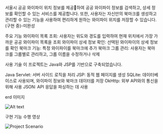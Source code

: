 서울시 공공 와이파이 위치 정보를 제공하여 공공 와이파이 정보를 검색하고, 상세 정보를 확인할 수 있는 서비스를 제공합니다.
또한, 사용자는 자신만의 북마크를 생성하고 관리할 수 있는 기능을 사용하여 편리하게 원하는 와이파이 위치를 저장할 수 있습니다.(구현 중)-미완성

주요 기능
와이파이 목록 조회: 사용자는 위도와 경도를 입력하여 현재 위치에서 가장 가까운 공공 와이파이 목록을 조회
와이파이 상세 정보 확인: 선택된 와이파이의 상세 정보를 확인
북마크 기능: 특정 와이파이를 북마크에 추가
북마크 그룹 관리: 사용자는 북마크를 그룹별로 관리하고, 그룹 이름을 수정하거나 삭제

사용 기술
이 프로젝트는 Java와 JSP를 기반으로 구축되었습니다.

Java Servlet: 서버 사이드 로직을 처리
JSP: 동적 웹 페이지를 생성
SQLite: 데이터베이스로 사용되며, 와이파이 정보와 북마크 데이터를 저장
OkHttp: 외부 API와의 통신을 위해 사용
JSON: API 응답을 파싱하는 데 사용

erd 이미지 

![Alt text](https://github.com/9taetae9/seoul-wifi-explorer/assets/89383263/bf9b746b-c601-47c3-b71e-4c20c2fb1ae4)

구현 기능 수행 영상

![Project Scenario](https://github.com/9taetae9/seoul-wifi-explorer/assets/89383263/043cc2e7-1a20-4f7e-a6d7-0ee46168a7a5.gif)
